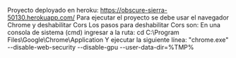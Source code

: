 Proyecto deployado en heroku:
https://obscure-sierra-50130.herokuapp.com/
Para ejecutar el proyecto se debe usar el navegador Chrome y deshabilitar Cors
Los pasos para deshabilitar Cors son:
En una consola de sistema (cmd) ingresar a la ruta: cd  C:\Program Files\Google\Chrome\Application
Y  ejecutar la siguiente línea: "chrome.exe" --disable-web-security --disable-gpu  --user-data-dir=%TMP%
